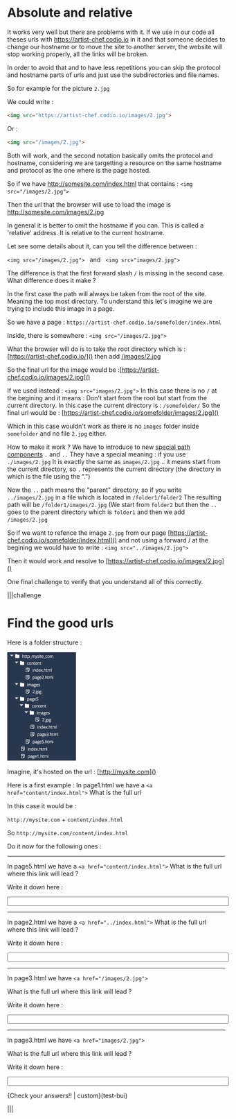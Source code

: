 # Absolute and relative

It works very well but there are problems with it. If we use in our code all theses urls with https://artist-chef.codio.io in it and that someone decides to change our hostname or to move the site to another server, the website will stop working properly, all the links will be broken.

In order to avoid that and to have less repetitions you can skip the protocol and hostname parts of urls and just use the subdirectories and file names.

So for example for the picture `2.jpg`

We could write :
```html
<img src="https://artist-chef.codio.io/images/2.jpg">
```
Or :
```html
<img src="/images/2.jpg">
```

Both will work, and the second notation basically omits the protocol and hostname, considering we are targetting a resource on the same hostname and protocol as the one where is the page hosted.

So if we have http://somesite.com/index.html that contains : `<img src="/images/2.jpg">`

Then the url that the browser will use to load the image is http://somesite.com/images/2.jpg

In general it is better to omit the hostname if you can. This is called a 'relative' address. It is relative to the current hostname.

Let see some details about it, can you tell the difference between :

`<img src="/images/2.jpg">` &nbsp; and &nbsp; `<img src="images/2.jpg">`

The difference is that the first forward slash `/` is missing in the second case. What difference does it make ?

In the first case the path will always be taken from the root of the site. Meaning the top most directory. To understand this let's imagine we are trying to include this image in a page.

So we have a page : `https://artist-chef.codio.io/somefolder/index.html`

Inside, there is somewhere : `<img src="/images/2.jpg">`

What the browser will do is to take the root directory which is :
[https://artist-chef.codio.io/]() then add [/images/2.jpg]()

So the final url for the image would be :[https://artist-chef.codio.io/images/2.jpg]()

If we used instead : `<img src="images/2.jpg">`
In this case there is no `/` at the begining and it means : Don't start from the root but start from the current directory. In this case the current directory is : `/somefolder/`
So the final url would be : 
[https://artist-chef.codio.io/somefolder/images/2.jpg]()

Which in this case wouldn't work as there is no `images` folder inside `somefolder` and no file `2.jpg` either.

How to make it work ? We have to introduce to new <u>special path components</u> `.` and `..` They have a special meaning : if you use `./images/2.jpg`
It is exactly the same as `images/2.jpg` .. it means start from the current directory, so `.` represents the current directory (the directory in which is the file using the ".")

Now the `..` path means the "parent" directory, so if you write `../images/2.jpg` in a file which is located in `/folder1/folder2` The resulting path will be `/folder1/images/2.jpg` (We start from `folder2` but then the `..` goes to the parent directory which is `folder1` and then we add `/images/2.jpg`

So if we want to refence the image `2.jpg` from our page [https://artist-chef.codio.io/somefolder/index.html]() and not using a forward / at the begining we would have to write : `<img src="../images/2.jpg">`

Then it would work and resolve to [https://artist-chef.codio.io/images/2.jpg]()

One final challenge to verify that you understand all of this correctly.

|||challenge 
# Find the good urls


Here is a folder structure :

<img src=".guides/img/treeview_last_challenge.png" height="250">

Imagine, it's hosted on the url : [http://mysite.com]()

Here is a first example :
In page1.html we have a `<a href="content/index.html">` What is the full url

In this case it would be :

`http://mysite.com` + `content/index.html`

So `http://mysite.com/content/index.html`

Do it now for the following ones :

<hr>

In page5.html we have a `<a href="content/index.html">` What is the full url where this link will lead ?

Write it down here :

<input type="text" style="width:100%;" />

<hr>

In page2.html we have a `<a href="../index.html">` What is the full url where this link will lead ?

Write it down here :

<input type="text" style="width:100%;" />

<hr>

In page3.html we have `<a href="/images/2.jpg">`

What is the full url where this link will lead ?

Write it down here :

<input type="text" style="width:100%;" />

<hr>

In page3.html we have `<a href="images/2.jpg">`

What is the full url where this link will lead ?

Write it down here :

<input type="text" style="width:100%;" />

{Check your answers!! | custom}(test-bui)

|||
